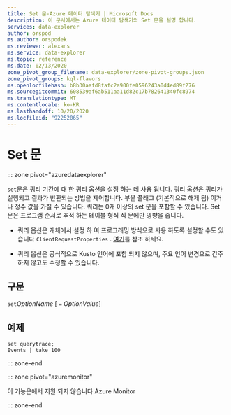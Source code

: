 ```yaml
---
title: Set 문-Azure 데이터 탐색기 | Microsoft Docs
description: 이 문서에서는 Azure 데이터 탐색기의 Set 문을 설명 합니다.
services: data-explorer
author: orspod
ms.author: orspodek
ms.reviewer: alexans
ms.service: data-explorer
ms.topic: reference
ms.date: 02/13/2020
zone_pivot_group_filename: data-explorer/zone-pivot-groups.json
zone_pivot_groups: kql-flavors
ms.openlocfilehash: b8b30aafd8fafc2a900fe0596243a0d4ed89f276
ms.sourcegitcommit: 608539af6ab511aa11d82c17b782641340fc8974
ms.translationtype: MT
ms.contentlocale: ko-KR
ms.lasthandoff: 10/20/2020
ms.locfileid: "92252065"
---
```

# <a name="set-statement"></a>Set 문

::: zone pivot="azuredataexplorer"

`set`문은 쿼리 기간에 대 한 쿼리 옵션을 설정 하는 데 사용 됩니다.
쿼리 옵션은 쿼리가 실행되고 결과가 반환되는 방법을 제어합니다. 부울 플래그 (기본적으로 해제 됨) 이거나 정수 값을 가질 수 있습니다. 쿼리는 0개 이상의 set 문을 포함할 수 있습니다. Set 문은 프로그램 순서로 추적 하는 테이블 형식 식 문에만 영향을 줍니다.

* 쿼리 옵션은 개체에서 설정 하 여 프로그래밍 방식으로 사용 하도록 설정할 수도 있습니다 `ClientRequestProperties` . [여기](../api/netfx/request-properties.md)를 참조 하세요.
  
* 쿼리 옵션은 공식적으로 Kusto 언어에 포함 되지 않으며, 주요 언어 변경으로 간주 하지 않고도 수정할 수 있습니다.

## <a name="syntax"></a>구문

`set`*OptionName* [ `=` *OptionValue*]

## <a name="example"></a>예제

```kusto
set querytrace;
Events | take 100
```

::: zone-end

::: zone pivot="azuremonitor"

이 기능은에서 지원 되지 않습니다 Azure Monitor

::: zone-end
